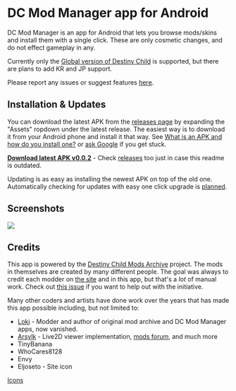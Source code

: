 # DC Mod Manager app for Android

DC Mod Manager is an app for Android that lets you browse mods/skins and install them with a single click. These are only cosmetic changes, and do not effect gameplay in any.

Currently only the [Global version of Destiny Child](https://play.google.com/store/apps/details?id=com.linegames.dcglobal) is supported, but there are plans to add KR and JP support.

Please report any issues or suggest features [here](https://github.com/PhasmaExMachina/dc-mod-manager/issues).

## Installation & Updates

You can download the latest APK from the [releases page](https://github.com/PhasmaExMachina/dc-mod-manager/releases) by expanding the "Assets" ropdown under the latest release. The easiest way is to download it from your Android phone and install it that way. See [What is an APK and how do you install one?](https://www.androidpit.com/android-for-beginners-what-is-an-apk-file) or [ask Google](http://letmegooglethat.com/?q=how+to+install+apk) if you get stuck.

**[Download latest APK v0.0.2](https://github.com/PhasmaExMachina/dc-mod-manager/releases/download/v0.0.2/dcmodmanager-v0.0.2.apk)** - Check [releases](https://github.com/PhasmaExMachina/dc-mod-manager/releases) too just in case this readme is outdated.

Updating is as easy as installing the newest APK on top of the old one. Automatically checking for updates with easy one click upgrade is [planned](https://github.com/PhasmaExMachina/dc-mod-manager/issues/1).

## Screenshots

![](https://raw.githubusercontent.com/PhasmaExMachina/dc-mod-manager/master/screenshots/screenshot-1.jpg)

## Credits

This app is powered by the [Destiny Child Mods Archive](https://github.com/PhasmaExMachina/destiny-child-mods-archive) project. The mods in themselves are created by many different people. The goal was always to credit each modder on [the site](https://phasmaexmachina.github.io/destiny-child-mods-archive/) and in this app, but that's a _lot_ of manual work. Check out [this issue](https://github.com/PhasmaExMachina/destiny-child-mods-archive/issues/2) if you want to help out with the initiative.

Many other coders and artists have done work over the years that has made this app possible including, but not limited to:

* [Loki](https://en.wikipedia.org/wiki/Loki) - Modder and author of original mod archive and DC Mod Manager apps, now vanished.
* [Arsylk](https://github.com/Arsylk) - Live2D viewer implementation, [mods forum](https://arsylk.pythonanywhere.com/apk/view_models), and much more
* TinyBanana
* WhoCares8128
* Envy
* Eljoseto - Site icon

[Icons](https://materialdesignicons.com/)